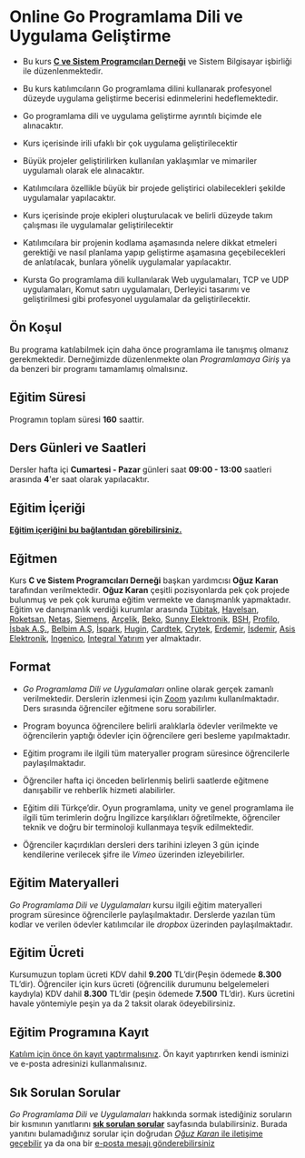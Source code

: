 # Online Go Programlama Dili ve Uygulama Geliştirme

+ Bu kurs [__C ve Sistem Programcıları Derneği__](www.csystem.org) ve Sistem Bilgisayar işbirliği ile düzenlenmektedir.

+ Bu kurs katılımcıların Go programlama dilini kullanarak profesyonel düzeyde uygulama geliştirme becerisi edinmelerini hedeflemektedir.

+ Go programlama dili ve uygulama geliştirme ayrıntılı biçimde ele alınacaktır.

+ Kurs içerisinde irili ufaklı bir çok uygulama geliştirilecektir

+ Büyük projeler geliştirilirken kullanılan yaklaşımlar ve mimariler uygulamalı olarak ele alınacaktır.

+ Katılımcılara özellikle büyük bir projede geliştirici olabilecekleri şekilde uygulamalar yapılacaktır.

+ Kurs içerisinde proje ekipleri oluşturulacak ve belirli düzeyde takım çalışması ile uygulamalar geliştirilecektir

+ Katılımcılara bir projenin kodlama aşamasında nelere dikkat etmeleri gerektiği ve nasıl planlama yapıp geliştirme aşamasına geçebilecekleri de anlatılacak, bunlara yönelik uygulamalar yapılacaktır.

+ Kursta Go programlama dili kullanılarak Web uygulamaları, TCP ve UDP uygulamaları, Komut satırı uygulamaları, Derleyici tasarımı
ve geliştirilmesi gibi profesyonel uygulamalar da geliştirilecektir.

## Ön Koşul
Bu programa katılabilmek için daha önce programlama ile tanışmış olmanız gerekmektedir. Derneğimizde düzenlenmekte olan _Programlamaya Giriş_ ya da benzeri bir programı tamamlamış olmalısınız.

## Eğitim Süresi
Programın toplam süresi __160__ saattir.

## Ders Günleri ve Saatleri
Dersler hafta içi __Cumartesi - Pazar__ günleri saat __09:00 - 13:00__ saatleri arasında __4__'er saat olarak yapılacaktır.


## Eğitim İçeriği
[__Eğitim içeriğini bu bağlantıdan görebilirsiniz.__](https://github.com/CSD-1993/Online-Go-Programlama-Dili-ve-Uygulamalari-Kursu-9-Eylul-2023/blob/main/kurs_icerigi.md)

## Eğitmen
Kurs __C ve Sistem Programcıları Derneği__ başkan yardımcısı __Oğuz Karan__ tarafından verilmektedir.
__Oğuz Karan__ çeşitli pozisyonlarda pek çok projede bulunmuş ve pek çok kuruma eğitim vermekte ve danışmanlık yapmaktadır.
Eğitim ve danışmanlık verdiği kurumlar arasında
[Tübitak](https://www.tubitak.gov.tr/),
[Havelsan](https://www.havelsan.com.tr/),
[Roketsan](http://www.roketsan.com.tr/),
[Netaş](http://www.netas.com.tr/ana-sayfa/),
[Siemens](https://www.siemens-home.bsh-group.com/tr/),
[Arçelik](https://www.arcelik.com.tr/),
[Beko](https://www.beko.com.tr/),
[Sunny Elektronik](https://www.sunny.com.tr/),
[BSH](https://www.bsh-group.com/tr/),
[Profilo](https://www.profilo.com/),
[İsbak A.Ş.](https://www.ibb.istanbul/CorporateUnit/Detail/164),
[Belbim A.Ş](https://www.ibb.istanbul/CorporateUnit/Detail/156),
[İspark](https://ispark.istanbul/),
[Hugin](http://hugin.com.tr/tr/home),
[Cardtek](https://www.paycore.com/),
[Crytek](https://www.crytek.com/),
[Erdemir](https://www.erdemir.com.tr/),
[İsdemir](https://www.isdemir.com.tr/),
[Asis Elektronik](https://www.asiselektronik.com.tr/),
[Ingenico](https://www.ingenico.com.tr/),
[Integral Yatırım](https://www.integralyatirim.com.tr/) yer almaktadır.

## Format
+ *Go Programlama Dili ve Uygulamaları* online olarak gerçek zamanlı verilmektedir. Derslerin izlenmesi için [Zoom](https://zoom.us/) yazılımı kullanılmaktadır. Ders sırasında öğrenciler eğitmene soru sorabilirler.

+ Program boyunca öğrencilere belirli aralıklarla ödevler verilmekte ve öğrencilerin yaptığı ödevler için öğrencilere geri besleme yapılmaktadır.

+ Eğitim programı ile ilgili tüm materyaller program süresince öğrencilerle paylaşılmaktadır.

+ Öğrenciler hafta içi önceden belirlenmiş belirli saatlerde eğitmene danışabilir ve rehberlik hizmeti alabilirler.

+ Eğitim dili Türkçe’dir. Oyun programlama, unity ve genel programlama ile ilgili tüm terimlerin doğru İngilizce karşılıkları öğretilmekte, öğrenciler teknik ve doğru bir terminoloji kullanmaya teşvik edilmektedir.

+ Öğrenciler kaçırdıkları dersleri ders tarihini izleyen 3 gün içinde kendilerine verilecek şifre ile _Vimeo_ üzerinden izleyebilirler.

## Eğitim Materyalleri
_Go Programlama Dili ve Uygulamaları_ kursu ilgili eğitim materyalleri program süresince öğrencilerle paylaşılmaktadır. Derslerde yazılan tüm kodlar ve verilen ödevler katılımcılar ile _dropbox_ üzerinden paylaşılmaktadır.

## Eğitim Ücreti
 Kursumuzun toplam ücreti KDV dahil __9.200__ TL’dir(Peşin ödemede __8.300__ TL’dir). Öğrenciler için kurs ücreti (öğrencilik durumunu belgelemeleri kaydıyla) KDV dahil __8.300__ TL’dir (peşin ödemede __7.500__ TL’dir). Kurs ücretini havale yöntemiyle peşin ya da 2 taksit olarak ödeyebilirsiniz.
 
## Eğitim Programına Kayıt
[Katılım için önce ön kayıt yaptırmalısınız]( https://us02web.zoom.us/meeting/register/tZMucu-pqT0tHtEhsZhWGf_jQeJodxJ7Bpcf ). Ön kayıt yaptırırken kendi isminizi ve e-posta adresinizi kullanmalısınız.

## Sık Sorulan Sorular
_Go Programlama Dili ve Uygulamaları_ hakkında sormak istediğiniz soruların bir kısmının yanıtlarını [__sık sorulan sorular__](https://github.com/CSD-1993/Online-Go-Programlama-Dili-ve-Uygulamalari-Kursu-9-Eylul-2023/blob/main/sss.md) sayfasında bulabilirsiniz. Burada yanıtını bulamadığınız sorular için doğrudan [_Oğuz Karan_ ile iletişime geçebilir](https://www.linkedin.com/in/o%C4%9Fuz-karan-28664b2b/) ya da ona bir [e-posta mesajı gönderebilirsiniz](mailto:oguzkaran@csystem.org)
